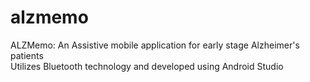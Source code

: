 # alzmemo
ALZMemo: An Assistive mobile application for early stage Alzheimer's patients <br />
Utilizes Bluetooth technology and developed using Android Studio
